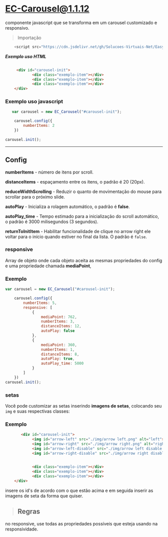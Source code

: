 # EC-Carousel@1.1.12

componente javascript que se transforma em um carousel customizado e responsivo.

> Importação

```javascript
    <script src="https://cdn.jsdelivr.net/gh/Solucoes-Virtuais-Net/EasyCommLib/Components/EC_Carousel/EC_Carousel%401.1.12.min.js"></script>
```

***Exemplo uso HTML***

```html

     <div id="carousel-init">            
            <div class="exemplo-item"></div>
            <div class="exemplo-item"></div>
            <div class="exemplo-item"></div>
    </div>
```


### Exemplo uso javascript

```javascript
   var carousel = new EC_Carousel("#carousel-init");

    carousel.config({
        numberItems: 2
    })
    
carousel.init();
```
------
## Config

**numberItems** - número de itens por scroll.

**distanceItems** - espaçamento entre os itens, o padrão é 20 (20px).

**reduceWidthScrolling** - Reduzir o quanto de movimentação do mouse para scrollar para o próximo slide.

**autoPlay** - Inicializa a rolagem automático, o padrão é **false**.

**autoPlay_time** - Tempo estimado para a inicialização do scroll automático, o padrão é 3000 milisegundos (3 segundos).

**returnToInitItem** - Habilitar funcionalidade de clique no arrow right ele voltar para o início quando estiver no final da lista. O padrão é `false`.

### responsive

Array de objeto onde cada objeto aceita as mesmas propriedades do config e uma propriedade chamada **mediaPoint**, 
### Exemplo
```javascript
var carousel = new EC_Carousel("#carousel-init");

    carousel.config({
        numberItems: 5,
        responsive: [
            {
                mediaPoint: 762,
                numberItems: 3,
                distanceItems: 12,
                autoPlay: false
            },
            {
                mediaPoint: 360,
                numberItems: 1,
                distanceItems: 8,
                autoPlay: true,
                autoPlay_time: 5000
            }
        ]
    })
carousel.init();
```
### **setas**

Você pode customizar as setas inserindo **imagens de setas**, colocando seu `img` e suas respectivas classes:

### Exemplo

```html
       <div id="carousel-init">     
            <img id="arrow-left" src="./img/arrow left.png" alt="left">
            <img id="arrow-right" src="./img/arrow right.png" alt="right">
            <img id="arrow-left-disable" src="./img/arrow left disable.png" alt="leftDisable">
            <img id="arrow-right-disable" src="./img/arrow right disable.png" alt="rightDisable">

        
            <div class="exemplo-item"></div>
            <div class="exemplo-item"></div>
            <div class="exemplo-item"></div>
    </div>
```

insere os id's de acordo com o que estão acima e em seguida inserir as imagens de seta da forma que quiser.
 


 > ## Regras

 no responsive, use todas as propriedades possíveis que esteja usando na responsividade.